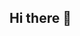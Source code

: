 ## Hi there 👋

<!--
**muhahmmmad/muhahmmmad** is a ✨ _special_ ✨ repository because its `README.md` (this file) appears on your GitHub profile.

Here are some ideas to get you started:

- 🔭 currently i'm a student at Smk Telkom Malang
- 🌱 I’m currently learning Cloud Developer 
- 💬 Ask me about my profil and portofolio
- 📫 How to reach me: abdulhmad777@gmail.com
- 😄 Pronouns: He/him
- ⚡ Fun fact: I like adventure 
